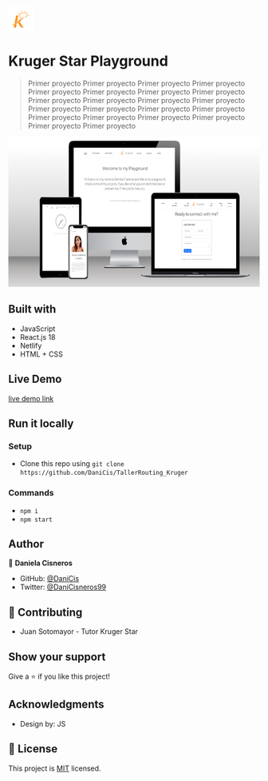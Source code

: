 <img src="./src/assets/kruger.png" height="50px">

# Kruger Star Playground

> Primer proyecto  Primer proyecto  Primer proyecto  Primer proyecto  Primer proyecto  Primer proyecto  Primer proyecto  Primer proyecto  Primer proyecto  Primer proyecto  Primer proyecto  Primer proyecto  Primer proyecto  Primer proyecto  Primer proyecto  Primer proyecto  Primer proyecto  Primer proyecto  Primer proyecto  Primer proyecto  Primer proyecto  Primer proyecto 

<img src="./src/assets/playground.png" height="300px">

## Built with 

- JavaScript
- React.js 18
- Netlify 
- HTML + CSS

## Live Demo

[live demo link](https://kruger-star-playground-dc.netlify.app/)

## Run it locally

 ### Setup

 - Clone this repo using `git clone https://github.com/DaniCis/TallerRouting_Kruger`

 ### Commands

 - `npm i`
 - `npm start`

## Author

👤 **Daniela Cisneros**

- GitHub: [@DaniCis](https://github.com/DaniCis)
- Twitter: [@DaniCisneros99](https://twitter.com/DaniCisneros99)

## 🤝 Contributing

- Juan Sotomayor - Tutor Kruger Star

## Show your support

Give a ⭐ if you like this project!

## Acknowledgments

- Design by: JS

## 📝 License

This project is [MIT](./MIT.md) licensed.



